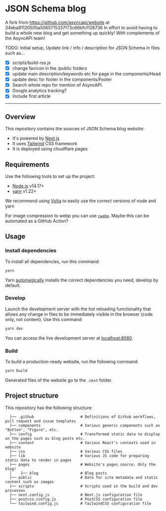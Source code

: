 # JSON Schema blog

A fork from https://github.com/asyncapi/website at 34eba91120505a5065715337f73c66bfcf126736
In effort to avoid having to build a whole new blog and get something up quickly!
With complements of the AsyncAPI team!

TODO: Initial setup, Update link / info / description for JSON Schema in files such as...
- [x] scripts/build-rss.js
- [x] change favicon in the /public folders
- [x] update main description/keywords etc for page in the components/Head
- [x] update desc for footer in the components/Footer
- [x] Search whole repo for mention of AsyncAPI.
- [x] Google analytics tracking?
- [x] Include first article

---

## Overview

This repository contains the sources of JSON Schema blog website:

- It's powered by [Next.js](https://nextjs.org/)
- It uses [Tailwind](https://tailwindcss.com/) CSS framework
- It is deployed using cloudflare pages

## Requirements

Use the following tools to set up the project:

- [Node.js](https://nodejs.org/) v14.17+
- [yarn](https://yarnpkg.com/) v1.22+

We recommend using [Volta](https://volta.sh/) to easily use the correct versions of node and yarn

For image compression to webp you can use [`cwebp`](https://developers.google.com/speed/webp/docs/cwebp). Maybe this can be automated as a GitHub Action?

## Usage

### Install dependencies

To install all dependencies, run this command:

```bash
yarn
```

Yarn [automagically](https://classic.yarnpkg.com/en/docs/cli/install/) installs the correct dependencies you need, develop by default.

### Develop

Launch the development server with the hot reloading functionality that allows any change in files to be immediately visible in the browser (code only, not content). Use this command:

```bash
yarn dev
```

You can access the live development server at [localhost:8080](http://localhost:8080).

### Build

To build a production-ready website, run the following command:

```bash
yarn build
```

Generated files of the website go to the `.next` folder.

## Project structure

This repository has the following structure:

<!-- If you make any changes in the project structure, remember to update it. -->

```text
  ├── .github                     # Definitions of Github workflows, pull request and issue templates
  ├── components                  # Various generic components such as "Button", "Figure", etc.
  ├── config                      # Transformed static data to display on the pages such as blog posts etc.
  ├── context                     # Various React's contexts used in website
  ├── css                         # Various CSS files
  ├── lib                         # Various JS code for preparing static data to render in pages
  ├── pages                       # Website's pages source. Only the blog!
  │    ├── blog                   # Blog posts
  ├── public                      # Data for site metadata and static content such as images
  ├── scripts                     # Scripts used in the build and dev processes
  ├── next.config.js              # Next.js configuration file
  ├── postcss.config.js           # PostCSS configuration file
  └── tailwind.config.js          # TailwindCSS configuration file
```
